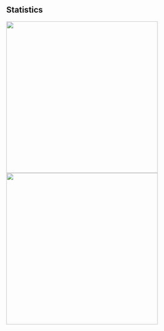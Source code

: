 ## Statistics
<img align="left" width="400px" src="https://github-readme-stats.vercel.app/api/wakatime?username=Rawen&show_icons=true" />
<img align="left" width="400px" src="https://github-readme-stats.vercel.app/api?username=Rawen2344&count_private=true&show_icons=true" />
